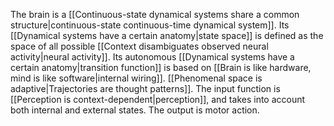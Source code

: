 ---
---

The brain is a [[Continuous-state dynamical systems share a common structure|continuous-state continuous-time dynamical system]]. Its [[Dynamical systems have a certain anatomy|state space]] is defined as the space of all possible [[Context disambiguates observed neural activity|neural activity]]. Its autonomous [[Dynamical systems have a certain anatomy|transition function]] is based on [[Brain is like hardware, mind is like software|internal wiring]]. [[Phenomenal space is adaptive|Trajectories are thought patterns]]. The input function is [[Perception is context-dependent|perception]], and takes into account both internal and external states. The output is motor action.